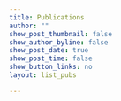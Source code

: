 ```yaml
---
title: Publications
author: ""
show_post_thumbnail: false
show_author_byline: false
show_post_date: true
show_post_time: false
show_button_links: no
layout: list_pubs

---
```


